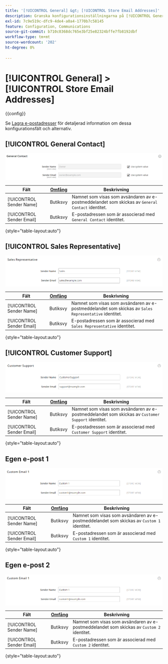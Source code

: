 ```yaml
---
title: '[!UICONTROL General] &gt; [!UICONTROL Store Email Addresses]'
description: Granska konfigurationsinställningarna på [!UICONTROL General] &gt; [!UICONTROL Store Email Addresses] sidan för Commerce Admin.
exl-id: 7c9e519c-dfc9-4de4-a0a4-1770b7c58145
feature: Configuration, Communications
source-git-commit: b710c0368dc765e3bf25e82324bffe7fb8192dbf
workflow-type: tm+mt
source-wordcount: '202'
ht-degree: 0%

---
```


# [!UICONTROL General] > [!UICONTROL Store Email Addresses]

{{config}}

Se [Lagra e-postadresser](../../getting-started/store-details.md#store-email-addresses) för detaljerad information om dessa konfigurationsfält och alternativ.

## [!UICONTROL General Contact]

![E-postadresser för butik > Allmän kontakt](./assets/store-email-addresses-general-contact.png)<!-- zoom -->

| Fält | [Omfång](../../getting-started/websites-stores-views.md#scope-settings) | Beskrivning |
|--- |--- |--- |
| [!UICONTROL Sender Name] | Butiksvy | Namnet som visas som avsändaren av e-postmeddelandet som skickas av `General Contact` identitet. |
| [!UICONTROL Sender Email] | Butiksvy | E-postadressen som är associerad med `General Contact` identitet. |

{style="table-layout:auto"}

## [!UICONTROL Sales Representative]

![E-postadresser för butik > Säljare](./assets/store-email-addresses-sales-rep.png)<!-- zoom -->

| Fält | [Omfång](../../getting-started/websites-stores-views.md#scope-settings) | Beskrivning |
|--- |--- |--- |
| [!UICONTROL Sender Name] | Butiksvy | Namnet som visas som avsändaren av e-postmeddelandet som skickas av `Sales Representative` identitet. |
| [!UICONTROL Sender Email] | Butiksvy | E-postadressen som är associerad med `Sales Representative` identitet. |

{style="table-layout:auto"}

## [!UICONTROL Customer Support]

![Lagra e-postadresser > Kundsupport](./assets/store-email-addresses-customer-support.png)<!-- zoom -->

| Fält | [Omfång](../../getting-started/websites-stores-views.md#scope-settings) | Beskrivning |
|--- |--- |--- |
| [!UICONTROL Sender Name] | Butiksvy | Namnet som visas som avsändaren av e-postmeddelandet som skickas av `Customer Support` identitet. |
| [!UICONTROL Sender Email] | Butiksvy | E-postadressen som är associerad med `Customer Support` identitet. |

{style="table-layout:auto"}

## Egen e-post 1

![E-postadresser för butik > Egen e-postadress 1](./assets/store-email-addresses-custom-email1.png)<!-- zoom -->

| Fält | [Omfång](../../getting-started/websites-stores-views.md#scope-settings) | Beskrivning |
|--- |--- |--- |
| [!UICONTROL Sender Name] | Butiksvy | Namnet som visas som avsändaren av e-postmeddelandet som skickas av `Custom 1` identitet. |
| [!UICONTROL Sender Email] | Butiksvy | E-postadressen som är associerad med `Custom 1` identitet. |

{style="table-layout:auto"}

## Egen e-post 2

![E-postadresser för butik > Egen e-postadress 2](./assets/store-email-addresses-custom-email1.png)<!-- zoom -->

| Fält | [Omfång](../../getting-started/websites-stores-views.md#scope-settings) | Beskrivning |
|--- |--- |--- |
| [!UICONTROL Sender Name] | Butiksvy | Namnet som visas som avsändaren av e-postmeddelandet som skickas av `Custom 2` identitet. |
| [!UICONTROL Sender Email] | Butiksvy | E-postadressen som är associerad med `Custom 2` identitet. |

{style="table-layout:auto"}
